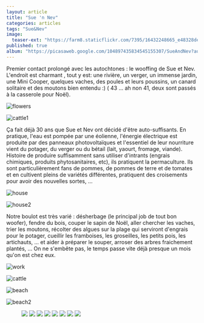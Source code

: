 ```yaml
---
layout: article
title: "Sue 'n Nev"
categories: articles
tags: "Sue&Nev"
image: 
  teaser-ext: "https://farm8.staticflickr.com/7395/16432248665_e48328de68.jpg"
published: true
album: "https://picasaweb.google.com/104897435834545155307/SueAndNev?authkey=Gv1sRgCJXU5N6C2IXnpQE"
---
```


Premier contact prolongé avec les autochtones : le wooffing de Sue et Nev. L'endroit est charmant , tout y est: une rivière, un verger, un immense jardin, une Mini Cooper, quelques vaches, des poules et leurs poussins, un canard solitaire et des moutons bien entendu :) ( 43 ... ah non 41, deux sont passés à la casserole pour Noël). 

![flowers](https://lh5.googleusercontent.com/-b3gUo6VP9ko/VNL4WCfW18I/AAAAAAAAAb8/3581a_bH71w/s800/upload_-1-MIX.jpg)

![cattle1](https://lh6.googleusercontent.com/-hM3DLsCT_3A/VNL8INFPGxI/AAAAAAAAAd8/8s4jAADvKSY/s800/upload_-1-MIX.jpg)

Ça fait déjà 30 ans que Sue et Nev ont décidé d'être auto-suffisants. En pratique, l'eau est pompée par une éolienne, l'énergie électrique est produite par des panneaux photovoltaïques et l'essentiel de leur nourriture vient du potager, du verger ou du bétail (lait, yaourt, fromage, viande). Histoire de produire suffisamment sans utiliser d'intrants (engrais chimiques, produits phytosanitaires, etc), ils pratiquent la permaculture. Ils sont particulièrement fans de pommes, de pommes de terre et de tomates et en cultivent pleins de variétés différentes, pratiquent des croisements pour avoir des nouvelles sortes, ...

![house](https://lh4.googleusercontent.com/-EJeDtq_J7mM/VNL-llSj0vI/AAAAAAAAAf4/Ofcmg_-ozP4/s800/upload_-1-MIX.jpg)

![house2](https://lh5.googleusercontent.com/-e_-ALDb_U0g/VNLvtJFuIzI/AAAAAAAAAa8/Ey4bRx53AeY/s800/upload_-1-MIX.jpg)

Notre boulot est très varié : désherbage (le principal job de tout bon woofer), fendre du bois, couper le sapin de Noël, aller chercher les vaches, trier les moutons, récolter des algues sur la plage qui serviront d'engrais pour le potager, cueillir les framboises, les groseilles, les petits pois, les artichauts, ... et aider à préparer le souper, arroser des arbres fraichement plantés, ... On ne s'embête pas, le temps passe vite déjà presque un mois qu'on est chez eux.

![work](https://lh6.googleusercontent.com/-WHRxiUeaW94/VNL9JC3v8zI/AAAAAAAAAeo/mr20Uc162Ok/s800/upload_-1-MIX.jpg)

![cattle](http://lh6.ggpht.com/-NLW2rJF71aE/VNL7cFQ_DWI/AAAAAAAAAdY/7ctSR1NAyZw/s1280/upload_-1-MIX.jpg)

![beach](https://lh3.googleusercontent.com/-GzVHCzhfrTM/VNL9xN_Y1rI/AAAAAAAAAfI/7ZKMKoTqhTo/s800/upload_-1-MIX.jpg)

![beach2](https://lh4.googleusercontent.com/-uOX8tmlIXbQ/VNL-LGohb7I/AAAAAAAAAfg/zX3gUGrcBnY/s800/upload_-1-MIX.jpg)

<figure class="half">
  <img src="https://farm9.staticflickr.com/8643/16170472875_5e70cbfec7_n.jpg">
  <img src="https://farm8.staticflickr.com/7494/15982980268_262dfcb98e_n.jpg">
  <img src="https://farm9.staticflickr.com/8566/15548070874_e158950f3f_n.jpg">
  <img src="https://farm8.staticflickr.com/7471/16170456335_f4e7a652d0_n.jpg">
  <img src="https://farm8.staticflickr.com/7573/15550637363_071c3253b7_n.jpg">
  <img src="https://farm9.staticflickr.com/8643/16170472875_5e70cbfec7_n.jpg">
  <img src="https://farm8.staticflickr.com/7463/16169776912_bc7312e55f_n.jpg">
  <img src="https://farm9.staticflickr.com/8613/15984700907_492fdcbf31_n.jpg">
</figure>